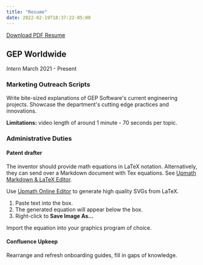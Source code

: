 ```yaml
---
title: "Resume"
date: 2022-02-19T18:37:22-05:00
---
```


[Download PDF Resume](/cvage/portfolio/2022-02_resume_lit.pdf)

## GEP Worldwide

*Intern* March 2021 - Present

### Marketing Outreach Scripts

Write bite-sized explanations of GEP Software's current engineering projects. Showcase the department's cutting edge practices and innovations.

**Limitations:** video length of around 1 minute - 70 seconds per topic.

### Administrative Duties

#### Patent drafter

The inventor should provide math equations in LaTeX notation. Alternatively, they can send over a Markdown document with Tex equations. See [Upmath Markdown & LaTeX Editor](https://upmath.me/).

Use [Upmath Online Editor](https://i.upmath.me/) to generate high quality SVGs from LaTeX.

1. Paste text into the box.
2. The generated equation will appear below the box.
3. Right-click to **Save Image As...**

Import the equation into your graphics program of choice.

#### Confluence Upkeep

Rearrange and refresh onboarding guides, fill in gaps of knowledge.